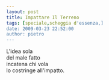 ```yaml
---
layout: post
title: Impattare Il Terreno
tags: [speciale,scheggia d'essenza,]
date: 2009-03-23 22:52:00
author: pietro
---
```

L'idea sola<br/>del male fatto<br/>incatena chi vola<br/>lo costringe all'impatto.

